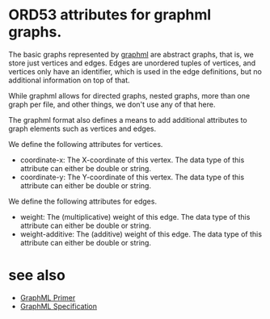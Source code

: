 # ORD53 attributes for graphml graphs.

The basic graphs represented by [graphml] are abstract graphs, that is, we
store just vertices and edges.  Edges are unordered tuples of vertices,
and vertices only have an identifier, which is used in the edge
definitions, but no additional information on top of that.

While graphml allows for directed graphs, nested graphs, more than one
graph per file, and other things, we don't use any of that here.

The graphml format also defines a means to add additional attributes
to graph elements such as vertices and edges.

We define the following attributes for vertices.
*  coordinate-x: The X-coordinate of this vertex.
   The data type of this attribute can either be double or string.
*  coordinate-y: The Y-coordinate of this vertex.
   The data type of this attribute can either be double or string.

We define the following attributes for edges.
*  weight: The (multiplicative) weight of this edge.
   The data type of this attribute can either be double or string.
*  weight-additive: The (additive) weight of this edge.
   The data type of this attribute can either be double or string.

# see also

* [GraphML Primer][graphml-primer]
* [GraphML Specification][graphml-spec]

[graphml]: http://graphml.graphdrawing.org/
[graphml-primer]: http://graphml.graphdrawing.org/primer/graphml-primer.html
[graphml-spec]: http://graphml.graphdrawing.org/specification.html
